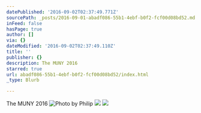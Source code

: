 ```yaml
---
datePublished: '2016-09-02T02:37:49.771Z'
sourcePath: _posts/2016-09-01-abadf086-55b1-4ebf-b0f2-fcf00d08bd52.md
inFeed: false
hasPage: true
author: []
via: {}
dateModified: '2016-09-02T02:37:49.110Z'
title: ''
publisher: {}
description: The MUNY 2016
starred: true
url: abadf086-55b1-4ebf-b0f2-fcf00d08bd52/index.html
_type: Blurb

---
```

The MUNY 2016
![Photo by Philip ](https://s3-us-west-2.amazonaws.com/the-grid-img/p/43a2d53d72497f63cb4c1fd07830735e559a0bf6.jpg)
![](https://s3-us-west-2.amazonaws.com/the-grid-img/p/1effe1be03c1b80e59418360020daca8e12d2057.jpg)
![](https://the-grid-user-content.s3-us-west-2.amazonaws.com/71d89b3b-2a8c-4a8d-8ab8-8e60edb0e1ac.jpg)